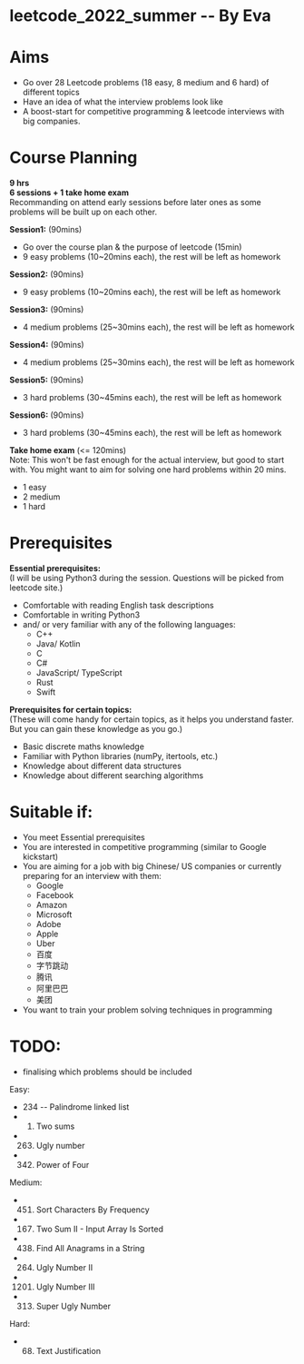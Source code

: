 # leetcode_2022_summer -- By Eva

# Aims
- Go over 28 Leetcode problems (18 easy, 8 medium and 6 hard) of different topics
- Have an idea of what the interview problems look like
- A boost-start for competitive programming & leetcode interviews with big companies.

# Course Planning
**9 hrs**<br />
**6 sessions + 1 take home exam**<br />
Recommanding on attend early sessions before later ones as some problems will be built up on each other.

**Session1:** (90mins)
- Go over the course plan & the purpose of leetcode (15min)
- 9 easy problems (10~20mins each), the rest will be left as homework

**Session2:** (90mins)
- 9 easy problems (10~20mins each), the rest will be left as homework

**Session3:** (90mins)
- 4 medium problems (25~30mins each), the rest will be left as homework

**Session4:** (90mins)
- 4 medium problems (25~30mins each), the rest will be left as homework

**Session5:** (90mins)
- 3 hard problems (30~45mins each), the rest will be left as homework

**Session6:** (90mins)
- 3 hard problems (30~45mins each), the rest will be left as homework

**Take home exam** (<= 120mins)<br />
Note: This won't be fast enough for the actual interview, but good to start with. You might want to aim for solving one hard problems within 20 mins.
- 1 easy
- 2 medium
- 1 hard


# Prerequisites
**Essential prerequisites:**<br />
(I will be using Python3 during the session. Questions will be picked from leetcode site.)
- Comfortable with reading English task descriptions
- Comfortable in writing Python3 
- and/ or very familiar with any of the following languages:
  -  C++
  -  Java/ Kotlin
  -  C
  -  C#
  -  JavaScript/ TypeScript
  -  Rust
  -  Swift

**Prerequisites for certain topics:**<br />
(These will come handy for certain topics, as it helps you understand faster. But you can gain these knowledge as you go.)
- Basic discrete maths knowledge
- Familiar with Python libraries (numPy, itertools, etc.)
- Knowledge about different data structures
- Knowledge about different searching algorithms

# Suitable if:
- You meet Essential prerequisites
- You are interested in competitive programming (similar to Google kickstart)
- You are aiming for a job with big Chinese/ US companies or currently preparing for an interview with them:
  - Google
  - Facebook
  - Amazon
  - Microsoft
  - Adobe
  - Apple
  - Uber
  - 百度
  - 字节跳动
  - 腾讯
  - 阿里巴巴
  - 美团
- You want to train your problem solving techniques in programming
  
# TODO:
- finalising which problems should be included

Easy:
- 234 -- Palindrome linked list
- 1. Two sums
- 263. Ugly number
- 342. Power of Four

Medium:
- 451. Sort Characters By Frequency
- 167. Two Sum II - Input Array Is Sorted
- 438. Find All Anagrams in a String
- 264. Ugly Number II
- 1201. Ugly Number III
- 313. Super Ugly Number

Hard:
- 68. Text Justification


